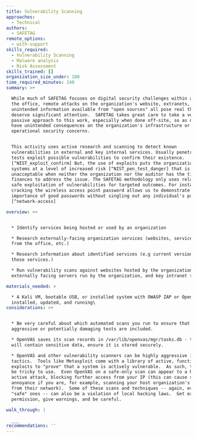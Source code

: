 ```yaml
---
title: Vulnerability Scanning
approaches:
  - Technical
authors:
  - SAFETAG
remote_options:
  - with-support
skills_required:
  - Vulnerability Scanning
  - Malware analysis
  - Risk Assessment
skills_trained: []
organization_size_under: 100
time_required_minutes: 240
summary: >+

  While much of SAFETAG focuses on digital security challenges within and around
  the office, remote attacks on the organization's website, extranets, and
  unintended information available from "open sources" all pose real threats and
  deserve significant attention.  SAFETAG takes great care to take a very
  passive approach to this work, especially when done off-site, so as not to
  have unintended consequences on the organization's infrastructure or undermine
  operational security concerns.


  This activity uses active research and scanning to detect known
  vulnerabilities in external and key internal services. Usually penetration
  tests exploit possible vulnerabilities to confirm their existence.
  [^NIST_exploit_confirm] But, the use of exploits puts the organization's
  systems at a level of increased risk [^NIST_pen_test_danger] that is
  unacceptable when neither the organization nor the auditor has the time or
  finances to address the issue. The SAFETAG methodology only uses relatively
  safe exploitation of vulnerabilities for targeted outcomes. For instance,
  cracking the wireless access point password allows us to demonstrate the
  importance of good passwords without singling out any individual's passwords.
  [^network-access]

overview: >+


  * Identify services being hosted or used by an organization

  * Research externally-facing organization services (websites, services hosted
  from the office, etc.)

  * Research information about identified services (e.g current versions of
  those services.)

  * Run vulnerability scans against websites hosted by the organization,
  externally facing servers run by the organization, and key intranet servers.

materials_needed: >

  * A Kali VM, bootable USB, or installed system with OWASP ZAP or OpenVAS
  installed, updated, and running\
considerations: >+


  * Be very careful about which automated scans you run to ensure that no
  aggressive or potentially damaging tests are included.

  * OpenVAS saves its scan records in /var/lib/openvas/mgr/tasks.db - this file
  will contain sensitive data, ensure it is stored securely.

  * OpenVAS and other vulnerability scanners can be highly aggressive in their
  tactics.  Tools like Metasploit come with a library of active, functional
  exploits to "prove" that a system is actively vulnerable.  As such, these can
  be tricky to use.  Even OpenVAS on a safe-only scan can appear to a host as an
  active attack, blocking further access from your IP (this can cause some
  annoyance if you are, for example, scanning your host organization's website
  from their network).  Some of these scans and techniques -- again, even the
  "safe" ones -- can also be a violation of local hacking laws.  Get explicit
  permission, give warnings, and be careful.

walk_through: |

  ___
recommendations: ''
---
```


